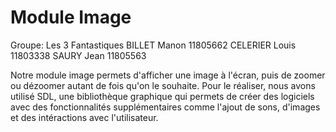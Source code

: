 # Module Image
Groupe: Les 3 Fantastiques 
BILLET Manon 11805662
CELERIER Louis 11803338
SAURY Jean 11805563

Notre module image permets d'afficher une image à l'écran, puis de zoomer ou dézoomer autant de fois qu'on le souhaite.
Pour le réaliser, nous avons utilisé SDL, une bibliothèque graphique qui permets de créer des logiciels avec des fonctionnalités supplémentaires comme l'ajout de sons, d'images et des intéractions avec l'utilisateur.

